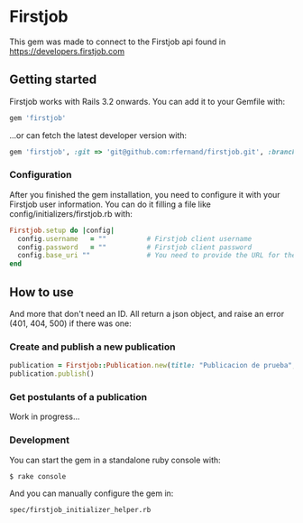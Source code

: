 # Firstjob

This gem was made to connect to the Firstjob api found in https://developers.firstjob.com 

## Getting started

Firstjob works with Rails 3.2 onwards. You can add it to your Gemfile with:

```ruby
gem 'firstjob'
```

...or can fetch the latest developer version with:

```ruby
gem 'firstjob', :git => 'git@github.com:rfernand/firstjob.git', :branch => 'master'
```
### Configuration

After you finished the gem installation, you need to configure it with your Firstjob user information. You can do it filling a file like config/initializers/firstjob.rb with:

```ruby
Firstjob.setup do |config|
  config.username   = ""          # Firstjob client username
  config.password   = ""          # Firstjob client password
  config.base_uri ""              # You need to provide the URL for the endpoint of the Firstjob API
end
```
## How to use


And more that don't need an ID. All return a json object, and raise an error (401, 404, 500) if there was one:
### Create and publish a new publication
```ruby
publication = Firstjob::Publication.new(title: "Publicacion de prueba", description: "Test", looking_for_id: 1, career_status_id: 1, excel_level_id: 2, english_level_id: 2, universities_ids: [1,2], careers_ids: [1, 6])
publication.publish()
```

### Get postulants of a publication

Work in progress...

### Development
You can start the gem in a standalone ruby console with:
```
$ rake console
```

And you can manually configure the gem in:
```
spec/firstjob_initializer_helper.rb
```
